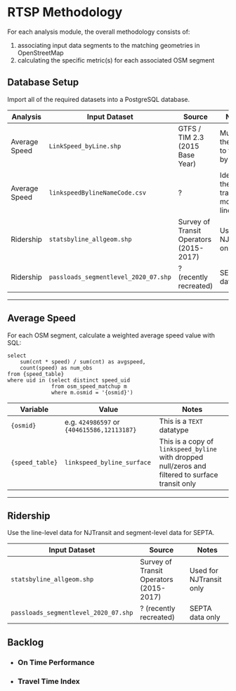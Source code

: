 # RTSP Methodology

For each analysis module, the overall methodology consists of:
1) associating input data segments to the matching geometries in OpenStreetMap
2) calculating the specific metric(s) for each associated OSM segment

## Database Setup

Import all of the required datasets into a PostgreSQL database.

| Analysis | Input Dataset | Source | Notes |
| ---      | ---           | ---    | ---   |
| Average Speed | `LinkSpeed_byLine.shp` | GTFS / TIM 2.3 (2015 Base Year) | Must join the CSV to filter by mode |
| Average Speed | `linkspeedBylineNameCode.csv` | ? | Identifies the transit mode by line name |
| Ridership | `statsbyline_allgeom.shp` | Survey of Transit Operators (2015-2017) | Used for NJTransit only |
| Ridership | `passloads_segmentlevel_2020_07.shp` | ? (recently recreated) | SEPTA data only |

---

## Average Speed


For each OSM segment, calculate a weighted average speed value with SQL:

```
select
    sum(cnt * speed) / sum(cnt) as avgspeed,
    count(speed) as num_obs
from {speed_table}
where uid in (select distinct speed_uid
              from osm_speed_matchup m
              where m.osmid = '{osmid}')
```

| Variable | Value | Notes |
| ---      | ---   | ---   |
| `{osmid}` | e.g. `424986597` or `{404615586,12113187}` | This is a `TEXT` datatype |
| `{speed_table}` | `linkspeed_byline_surface` | This is a copy of `linkspeed_byline` with dropped null/zeros and filtered to surface transit only |

---

## Ridership

Use the line-level data for NJTransit and segment-level data for SEPTA.

| Input Dataset | Source | Notes |
| ---      | ---    | ---   |
| `statsbyline_allgeom.shp` | Survey of Transit Operators (2015-2017) | Used for NJTransit only |
| `passloads_segmentlevel_2020_07.shp` | ? (recently recreated) | SEPTA data only |

## Backlog

- ### On Time Performance

- ### Travel Time Index
